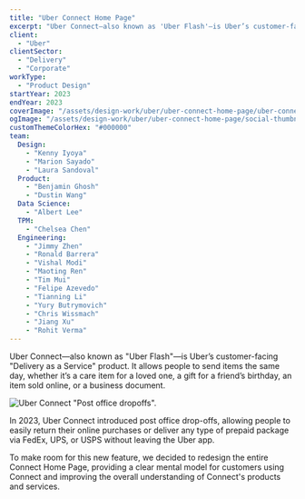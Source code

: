 ```yaml
---
title: "Uber Connect Home Page"
excerpt: "Uber Connect—also known as 'Uber Flash'—is Uber’s customer-facing 'Delivery as a Service' product."
client:
  - "Uber"
clientSector:
  - "Delivery"
  - "Corporate"
workType:
  - "Product Design"
startYear: 2023
endYear: 2023
coverImage: "/assets/design-work/uber/uber-connect-home-page/uber-connect-home-page.webm"
ogImage: "/assets/design-work/uber/uber-connect-home-page/social-thumbnail.png"
customThemeColorHex: "#000000"
team:
  Design:
    - "Kenny Iyoya"
    - "Marion Sayado"
    - "Laura Sandoval"
  Product:
    - "Benjamin Ghosh"
    - "Dustin Wang"
  Data Science:
    - "Albert Lee"
  TPM:
    - "Chelsea Chen"
  Engineering:
    - "Jimmy Zhen"
    - "Ronald Barrera"
    - "Vishal Modi"
    - "Maoting Ren"
    - "Tim Mui"
    - "Felipe Azevedo"
    - "Tianning Li"
    - "Yury Butrymovich"
    - "Chris Wissmach"
    - "Jiang Xu"
    - "Rohit Verma"
---
```


Uber Connect—also known as "Uber Flash"—is Uber’s customer-facing "Delivery as a Service" product. It allows people to send items the same day, whether it’s a care item for a loved one, a gift for a friend’s birthday, an item sold online, or a business document.

![Uber Connect "Post office dropoffs".](/assets/design-work/uber/uber-connect-home-page/uber-connect-home-page-detail.png)

In 2023, Uber Connect introduced post office drop-offs, allowing people to easily return their online purchases or deliver any type of prepaid package via FedEx, UPS, or USPS without leaving the Uber app.

To make room for this new feature, we decided to redesign the entire Connect Home Page, providing a clear mental model for customers using Connect and improving the overall understanding of Connect's products and services.